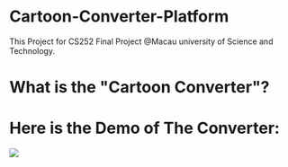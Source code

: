 # Cartoon-Converter-Platform
This Project for CS252 Final Project @Macau university of Science and Technology.


# What is the "Cartoon Converter"? 


# Here is the Demo of The Converter:
![](https://github.com/MeditatorE/Cartoon-Converter-Platform/blob/main/Demo/Demo.gif)
